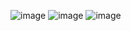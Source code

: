 ![image](https://github.com/user-attachments/assets/19eee692-8731-473f-b9d9-15f962f6fc78)
![image](https://github.com/user-attachments/assets/88218dcb-7d33-4c2b-9744-6c5aafcf503b)
![image](https://github.com/user-attachments/assets/85dab43f-7cac-45db-bada-d2736e6ae79a)

